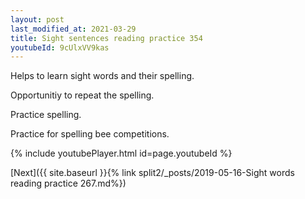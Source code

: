 ```yaml
---
layout: post
last_modified_at: 2021-03-29
title: Sight sentences reading practice 354
youtubeId: 9cUlxVV9kas
---
```

 
 
Helps to learn sight words and their spelling.

Opportunitiy to repeat the spelling. 

Practice spelling. 
 
Practice for spelling bee competitions. 
 
{% include youtubePlayer.html id=page.youtubeId %}
 
 

[Next]({{ site.baseurl }}{% link  split2/_posts/2019-05-16-Sight words reading practice 267.md%})
 
